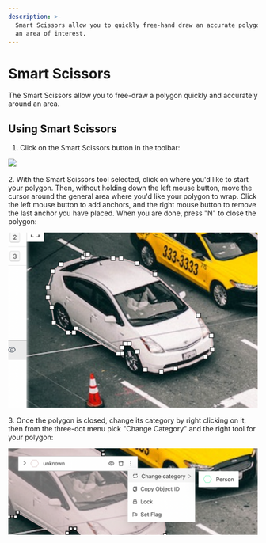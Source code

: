 ```yaml
---
description: >-
  Smart Scissors allow you to quickly free-hand draw an accurate polygon around
  an area of interest.
---
```


# Smart Scissors

The Smart Scissors allow you to free-draw a polygon quickly and accurately around an area.

## Using Smart Scissors

1. Click on the Smart Scissors button in the toolbar:

![](<../.gitbook/assets/Screen Shot 2022-08-08 at 14.29.46.png>)

2\. With the Smart Scissors tool selected, click on where you'd like to start your polygon. Then, without holding down the left mouse button, move the cursor around the general area where you'd like your polygon to wrap. Click the left mouse button to add anchors, and the right mouse button to remove the last anchor you have placed. When you are done, press "N" to close the polygon:

![](<../.gitbook/assets/image (83).png>)

3\. Once the polygon is closed, change its category by right clicking on it, then from the three-dot menu pick "Change Category" and the right tool for your polygon:

<img src="../.gitbook/assets/image (363).png" alt="" data-size="original">
